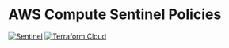# AWS Compute Sentinel Policies

[![Sentinel](https://img.shields.io/badge/Sentinel-white)](https://www.hashicorp.com/sentinel)
[![Terraform Cloud](https://img.shields.io/badge/TerraformCloud-white)](https://app.terraform.io/) 